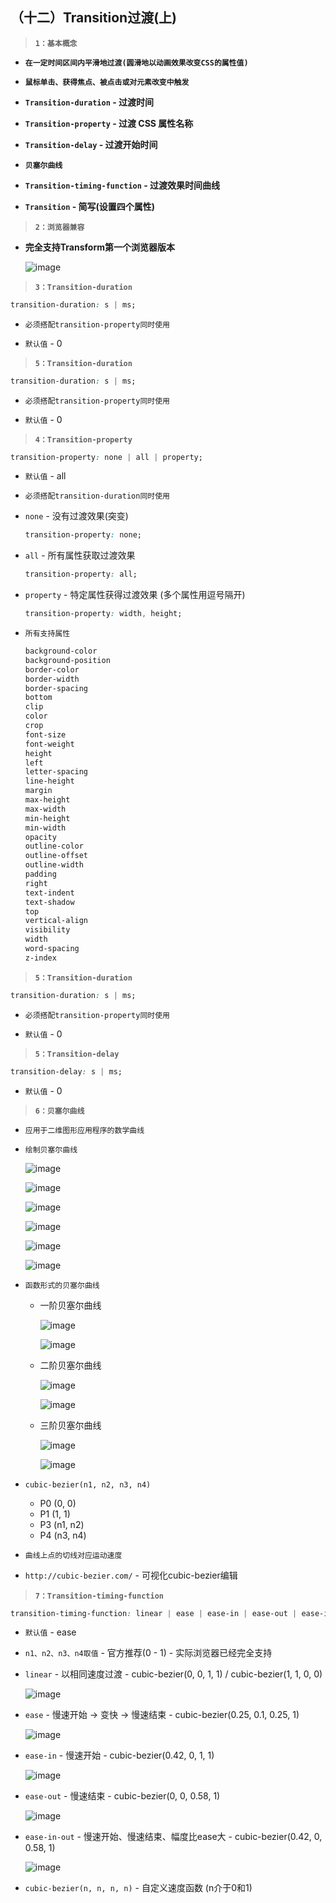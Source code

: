 ##  （十二）Transition过渡(上)

> **`1：基本概念`**

- **`在一定时间区间内平滑地过渡(圆滑地以动画效果改变CSS的属性值)`**

- **`鼠标单击、获得焦点、被点击或对元素改变中触发`**

- **`Transition-duration` - 过渡时间**

- **`Transition-property` - 过渡 CSS 属性名称**

- **`Transition-delay` - 过渡开始时间**

- **`贝塞尔曲线`**

- **`Transition-timing-function` - 过渡效果时间曲线**

- **`Transition` - 简写(设置四个属性)**

> **`2：浏览器兼容`**
- **完全支持Transform第一个浏览器版本**

	![image](./browser.png)

> **`3：Transition-duration`**
  ```css
  transition-duration: s | ms;
  ```
- `必须搭配transition-property同时使用`

- `默认值` - 0

> **`5：Transition-duration`**
  ```css
  transition-duration: s | ms;
  ```
- `必须搭配transition-property同时使用`

- `默认值` - 0

> **`4：Transition-property`**
  ```css
  transition-property: none | all | property;
  ```
- `默认值` - all

- `必须搭配transition-duration同时使用`

- `none` - 没有过渡效果(突变)

  ```css
  transition-property: none;
  ```

- `all` - 所有属性获取过渡效果

    ```css
    transition-property: all;
    ```

- `property` - 特定属性获得过渡效果 (多个属性用逗号隔开)

    ```css
    transition-property: width, height;
    ```

- `所有支持属性`
    ```css
    background-color
    background-position
    border-color
    border-width
    border-spacing
    bottom
    clip
    color
    crop
    font-size
    font-weight
    height
    left
    letter-spacing
    line-height
    margin
    max-height
    max-width
    min-height
    min-width
    opacity
    outline-color
    outline-offset
    outline-width
    padding
    right
    text-indent
    text-shadow
    top
    vertical-align
    visibility
    width
    word-spacing
    z-index
    ```

> **`5：Transition-duration`**
  ```css
  transition-duration: s | ms;
  ```
- `必须搭配transition-property同时使用`

- `默认值` - 0

> **`5：Transition-delay`**
  ```css
  transition-delay: s | ms;
  ```

- `默认值` - 0

> **`6：贝塞尔曲线`**
- `应用于二维图形应用程序的数学曲线`

- `绘制贝塞尔曲线`

    ![image](./bezier1.png)

    ![image](./bezier2.png)

    ![image](./bezier3.png)

    ![image](./bezier4.png)

    ![image](./bezier5.png)

    ![image](./bezier6.png)

- `函数形式的贝塞尔曲线`

    - 一阶贝塞尔曲线

      ![image](./func1.gif)

      ![image](./move1.gif)

    - 二阶贝塞尔曲线

      ![image](./func2.gif)

      ![image](./move2.gif)

    - 三阶贝塞尔曲线

      ![image](./func3.gif)

      ![image](./move3.gif)

- `cubic-bezier(n1, n2, n3, n4)`
    - P0 (0, 0)
    - P1 (1, 1)
    - P3 (n1, n2)
    - P4 (n3, n4)

- `曲线上点的切线对应运动速度`

- `http://cubic-bezier.com/` - 可视化cubic-bezier编辑

> **`7：Transition-timing-function`**
  ```css
  transition-timing-function: linear | ease | ease-in | ease-out | ease-in-out | cubic-bezier(n1, n2, n3, n4);
  ```

- `默认值` - ease

- `n1、n2、n3、n4取值` - 官方推荐(0 - 1) - 实际浏览器已经完全支持

- `linear` - 以相同速度过渡 - cubic-bezier(0, 0, 1, 1) / cubic-bezier(1, 1, 0, 0)

    ![image](./linear.png)

- `ease` - 慢速开始 -> 变快 -> 慢速结束 - cubic-bezier(0.25, 0.1, 0.25, 1)

    ![image](./ease.png)

- `ease-in` - 慢速开始 - cubic-bezier(0.42, 0, 1, 1)

    ![image](./ease-in.png)

- `ease-out` - 慢速结束 - cubic-bezier(0, 0, 0.58, 1)

    ![image](./ease-out.png)

- `ease-in-out` - 慢速开始、慢速结束、幅度比ease大 - cubic-bezier(0.42, 0, 0.58, 1)

    ![image](./ease-in-out.png)

- `cubic-bezier(n, n, n, n)` - 自定义速度函数 (n介于0和1)
